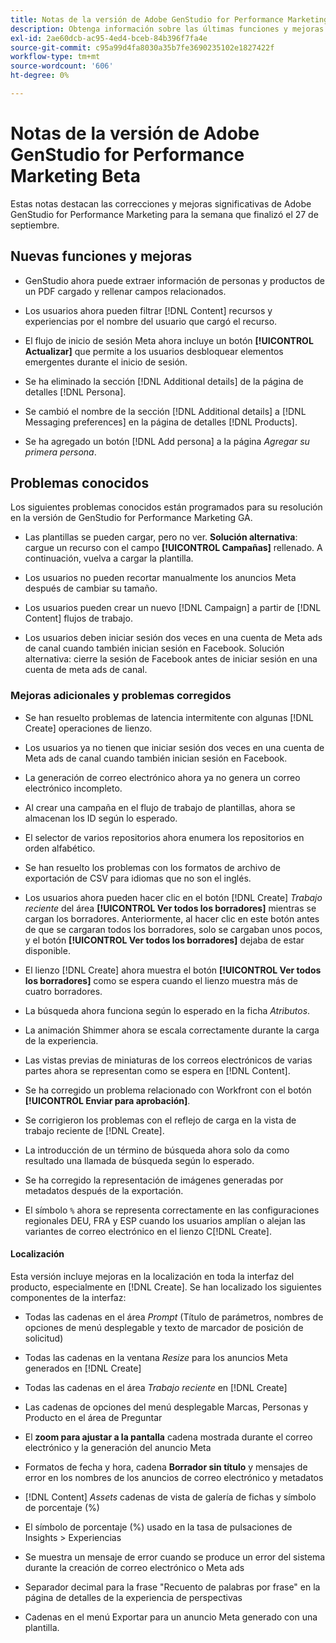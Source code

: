 ```yaml
---
title: Notas de la versión de Adobe GenStudio for Performance Marketing Beta
description: Obtenga información sobre las últimas funciones y mejoras de Adobe GenStudio for Performance Marketing.
exl-id: 2ae60dcb-ac95-4ed4-bceb-84b396f7fa4e
source-git-commit: c95a99d4fa8030a35b7fe3690235102e1827422f
workflow-type: tm+mt
source-wordcount: '606'
ht-degree: 0%

---
```


# Notas de la versión de Adobe GenStudio for Performance Marketing Beta

Estas notas destacan las correcciones y mejoras significativas de Adobe GenStudio for Performance Marketing para la semana que finalizó el 27 de septiembre.

## Nuevas funciones y mejoras

* GenStudio ahora puede extraer información de personas y productos de un PDF cargado y rellenar campos relacionados. <!-- GS-3806 -->

* Los usuarios ahora pueden filtrar [!DNL Content] recursos y experiencias por el nombre del usuario que cargó el recurso. <!-- GS-1808 -->

* El flujo de inicio de sesión Meta ahora incluye un botón **[!UICONTROL Actualizar]** que permite a los usuarios desbloquear elementos emergentes durante el inicio de sesión.

* Se ha eliminado la sección [!DNL Additional details] de la página de detalles [!DNL Persona]. <!-- GS-5133 5134 -->

* Se cambió el nombre de la sección [!DNL Additional details] a [!DNL Messaging preferences] en la página de detalles [!DNL Products]. <!-- GS-5133 5134 -->

* Se ha agregado un botón [!DNL Add persona] a la página _Agregar su primera persona_. <!-- GS-5132 -->

## Problemas conocidos

Los siguientes problemas conocidos están programados para su resolución en la versión de GenStudio for Performance Marketing GA.

* Las plantillas se pueden cargar, pero no ver. **Solución alternativa**: cargue un recurso con el campo **[!UICONTROL Campañas]** rellenado. A continuación, vuelva a cargar la plantilla. <!-- GS-4815 5650-->

* Los usuarios no pueden recortar manualmente los anuncios Meta después de cambiar su tamaño. <!-- GS-5871 -->

* Los usuarios pueden crear un nuevo [!DNL Campaign] a partir de [!DNL Content] flujos de trabajo. <!-- GS-5650 -->

* Los usuarios deben iniciar sesión dos veces en una cuenta de Meta ads de canal cuando también inician sesión en Facebook. Solución alternativa: cierre la sesión de Facebook antes de iniciar sesión en una cuenta de meta ads de canal. <!-- GS-3009 -->

### Mejoras adicionales y problemas corregidos

* Se han resuelto problemas de latencia intermitente con algunas [!DNL Create] operaciones de lienzo. <!-- GS-5203 -->

* Los usuarios ya no tienen que iniciar sesión dos veces en una cuenta de Meta ads de canal cuando también inician sesión en Facebook. <!-- GS-4806 -->

* La generación de correo electrónico ahora ya no genera un correo electrónico incompleto. <!-- GS-5209 -->

* Al crear una campaña en el flujo de trabajo de plantillas, ahora se almacenan los ID según lo esperado.  <!-- GS-4923 -->

* El selector de varios repositorios ahora enumera los repositorios en orden alfabético. <!-- GS-5553 -->

* Se han resuelto los problemas con los formatos de archivo de exportación de CSV para idiomas que no son el inglés. <!-- GS-5141 -->

* Los usuarios ahora pueden hacer clic en el botón [!DNL Create] _Trabajo reciente_ del área **[!UICONTROL Ver todos los borradores]** mientras se cargan los borradores. Anteriormente, al hacer clic en este botón antes de que se cargaran todos los borradores, solo se cargaban unos pocos, y el botón **[!UICONTROL Ver todos los borradores]** dejaba de estar disponible. <!-- GS-3938 -->

* El lienzo [!DNL Create] ahora muestra el botón **[!UICONTROL Ver todos los borradores]** como se espera cuando el lienzo muestra más de cuatro borradores. <!-- GS-5588 -->

* La búsqueda ahora funciona según lo esperado en la ficha _Atributos_. <!-- GS-5658 -->

* La animación Shimmer ahora se escala correctamente durante la carga de la experiencia. <!-- GS-5574 -->

* Las vistas previas de miniaturas de los correos electrónicos de varias partes ahora se representan como se espera en [!DNL Content]. <!-- GS-5258 -->

* Se ha corregido un problema relacionado con Workfront con el botón **[!UICONTROL Enviar para aprobación]**. <!-- GS-5847 -->

* Se corrigieron los problemas con el reflejo de carga en la vista de trabajo reciente de [!DNL Create]. <!-- GS-5589 -->

* La introducción de un término de búsqueda ahora solo da como resultado una llamada de búsqueda según lo esperado.  <!-- GS-2999 -->

* Se ha corregido la representación de imágenes generadas por metadatos después de la exportación. <!-- GS-5749 -->

* El símbolo `%` ahora se representa correctamente en las configuraciones regionales DEU, FRA y ESP cuando los usuarios amplían o alejan las variantes de correo electrónico en el lienzo C[!DNL Create]. <!-- GS-5007 -->


#### Localización

Esta versión incluye mejoras en la localización en toda la interfaz del producto, especialmente en [!DNL Create]. Se han localizado los siguientes componentes de la interfaz: <!-- GS-5295 -->

* Todas las cadenas en el área _Prompt_ (Título de parámetros, nombres de opciones de menú desplegable y texto de marcador de posición de solicitud) <!-- GS-5027 -->

* Todas las cadenas en la ventana _Resize_ para los anuncios Meta generados en [!DNL Create] <!-- GS-5035 -->

* Todas las cadenas en el área _Trabajo reciente_ en [!DNL Create] <!-- GS-5037 -->

* Las cadenas de opciones del menú desplegable Marcas, Personas y Producto en el área de Preguntar <!-- GS-5293 -->

* El **zoom para ajustar a la pantalla** cadena mostrada durante el correo electrónico y la generación del anuncio Meta <!-- GS-5063 -->

* Formatos de fecha y hora, cadena **Borrador sin título** y mensajes de error en los nombres de los anuncios de correo electrónico y metadatos <!-- GS-5023 5022 5048-->

* [!DNL Content] _Assets_ cadenas de vista de galería de fichas y símbolo de porcentaje (%) <!-- GS-4983 4984-->

* El símbolo de porcentaje (%) usado en la tasa de pulsaciones de Insights > Experiencias <!-- GS-4279 -->

* Se muestra un mensaje de error cuando se produce un error del sistema durante la creación de correo electrónico o Meta ads<!-- GS-5061 -->

* Separador decimal para la frase &quot;Recuento de palabras por frase&quot; en la página de detalles de la experiencia de perspectivas <!-- GS-4986 -->

* Cadenas en el menú Exportar para un anuncio Meta generado con una plantilla. <!-- GS-5031 -->

